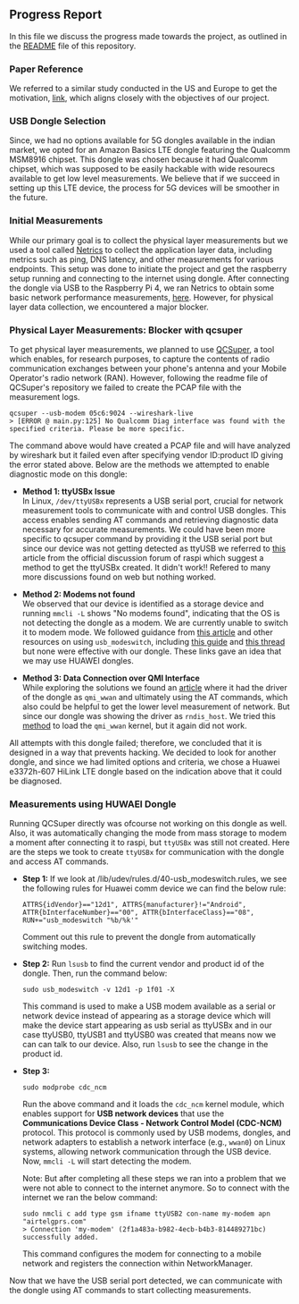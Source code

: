## Progress Report

In this file we discuss the progress made towards the project, as outlined in the [README](./README.md) file of this repository.

### Paper Reference
We referred to a similar study conducted in the US and Europe to get the motivation, [link](https://dl.acm.org/doi/pdf/10.1145/3651890.3672269?casa_token=GB67T6_EHC8AAAAA:qeLermuYy7oD_QQ4_meiz64_3cNygEVIlDFAkTHKe-wcmxrU4kD3hoMwBXZJ7HFOrHbR9sUHnYFclg), which aligns closely with the objectives of our project.

### USB Dongle Selection
Since, we had no options available for 5G dongles available in the indian market, we opted for an Amazon Basics LTE dongle featuring the Qualcomm MSM8916 chipset. This dongle was chosen because it had Qualcomm chipset, which was supposed to be easily hackable with wide resourecs available to get low level measurements. We believe that if we succeed in setting up this LTE device, the process for 5G devices will be smoother in the future.

### Initial Measurements
While our primary goal is to collect the physical layer measurements but we used a tool called [Netrics](https://github.com/internet-equity/netrics) to collect the application layer data, including metrics such as ping, DNS latency, and other measurements for various endpoints.  This setup was done to initiate the project and get the raspberry setup running and connecting to the internet using dongle. After connecting the dongle via USB to the Raspberry Pi 4, we ran Netrics to obtain some basic network performance measurements, [here](./netrics.md). However, for physical layer data collection, we encountered a major blocker.

### Physical Layer Measurements: Blocker with qcsuper
To get physical layer measurements, we planned to use [QCSuper](https://www.p1sec.com/blog/release-qc-super-v2), a tool which enables, for research purposes, to capture the contents of radio communication exchanges between your phone's antenna and your Mobile Operator's radio network (RAN). However, following the readme file of QCSuper's repository we failed to create the PCAP file with the measurement logs. 
```
qcsuper --usb-modem 05c6:9024 --wireshark-live
> [ERROR @ main.py:125] No Qualcomm Diag interface was found with the specified criteria. Please be more specific.
```
The command above would have created a PCAP file and will have analyzed by wireshark but it failed even after specifying vendor ID:product ID giving the error stated above. Below are the methods we attempted to enable diagnostic mode on this dongle:

- **Method 1: ttyUSBx Issue**  
  In Linux, `/dev/ttyUSBx` represents a USB serial port, crucial for network measurement tools to communicate with and control USB dongles. This access enables sending AT commands and retrieving diagnostic data necessary for accurate measurements. We could have been more specific to qcsuper command by providing it the USB serial port but since our device was not getting detected as ttyUSB we referred to [this](https://forums.raspberrypi.com/viewtopic.php?t=160400) article from the official discussion forum of raspi which suggest a method to get the ttyUSBx created. It didn't work!! Refered to many more discussions found on web but nothing worked.
  
- **Method 2: Modems not found**  
  We observed that our device is identified as a storage device and running `mmcli -L` shows "No modems found", indicating that the OS is not detecting the dongle as a modem. We are currently unable to switch it to modem mode. We followed guidance from [this article](https://wiki.archlinux.org/title/Mobile_broadband_modem) and other resources on using `usb_modeswitch`, including [this guide](https://forums.balena.io/t/using-usb-modeswitch-to-enable-4g-usb-modem/554) and [this thread](https://askubuntu.com/questions/1336221/how-to-use-usb-modeswtich-to-turn-my-4g-dongle-from-mass-storage-mode-to-modem-m) but none were effective with our dongle. These links gave an idea that we may use HUAWEI dongles.

- **Method 3: Data Connection over QMI Interface**  
  While exploring the solutions we found an [article](https://medium.com/slice-of-pi-innovations-hacks/setting-up-a-data-connection-via-qmi-interface-on-raspberry-pi-with-quectel-modem-and-sixfab-shield-aa2b2b3f3d5c) where it had the driver of the dongle as `qmi_wwan` and ultimately using the AT commands, which also could be helpful to get the lower level measurement of network. But since our dongle was showing the driver as `rndis_host`. We tried this [method](https://solidrun.atlassian.net/wiki/spaces/developer/pages/326631427/Setting+up+a+data+connection+over+QMI+interface+using+libqmi) to load the `qmi_wwan` kernel, but it again did not work.

All attempts with this dongle failed; therefore, we concluded that it is designed in a way that prevents hacking. We decided to look for another dongle, and since we had limited options and criteria, we chose a Huawei e3372h-607 HiLink LTE dongle based on the indication above that it could be diagnosed.

### Measurements using HUWAEI Dongle
Running QCSuper directly was ofcourse not working on this dongle as well. Also, it was automatically changing the mode from mass storage to modem a moment after connecting it to raspi, but `ttyUSBx` was still not created. Here are the steps we took to create `ttyUSBx` for communication with the dongle and access AT commands.
- **Step 1:**
  If we look at /lib/udev/rules.d/40-usb_modeswitch.rules, we see the following rules for Huawei comm device we can find the below rule:
  ```
  ATTRS{idVendor}=="12d1", ATTRS{manufacturer}!="Android", ATTR{bInterfaceNumber}=="00", ATTR{bInterfaceClass}=="08", RUN+="usb_modeswitch "%b/%k'"
  ```
  Comment out this rule to prevent the dongle from automatically switching modes.

- **Step 2:**
 Run `lsusb` to find the current vendor and product id of the dongle. Then, run the command below:
  ```
  sudo usb_modeswitch -v 12d1 -p 1f01 -X
  ```
  This command is used to make a USB modem available as a serial or network device instead of appearing as a storage device which will make the device start appearing as usb serial as ttyUSBx and in our case ttyUSB0, ttyUSB1 and ttyUSB0 was created that means now we can can talk to our device. Also, run `lsusb` to see the change in the product id.

- **Step 3:**
  ```
  sudo modprobe cdc_ncm
  ```
  Run the above command and it loads the `cdc_ncm` kernel module, which enables support for **USB network devices** that use the **Communications Device Class - Network Control Model (CDC-NCM)** protocol. This protocol is commonly used by USB modems, dongles, and network adapters to establish a network interface (e.g., `wwan0`) on Linux systems, allowing network communication through the USB device. Now, `mmcli -L` will start detecting the modem.
  
  Note: But after completing all these steps we ran into a problem that we were not able to connect to the internet anymore. So to connect with the internet we ran the below command:
  ```
  sudo nmcli c add type gsm ifname ttyUSB2 con-name my-modem apn "airtelgprs.com"
  > Connection 'my-modem' (2f1a483a-b982-4ecb-b4b3-814489271bc) successfully added.
  ```
  This command configures the modem for connecting to a mobile network and registers the connection within NetworkManager.

Now that we have the USB serial port detected, we can communicate with the dongle using AT commands to start collecting measurements.

